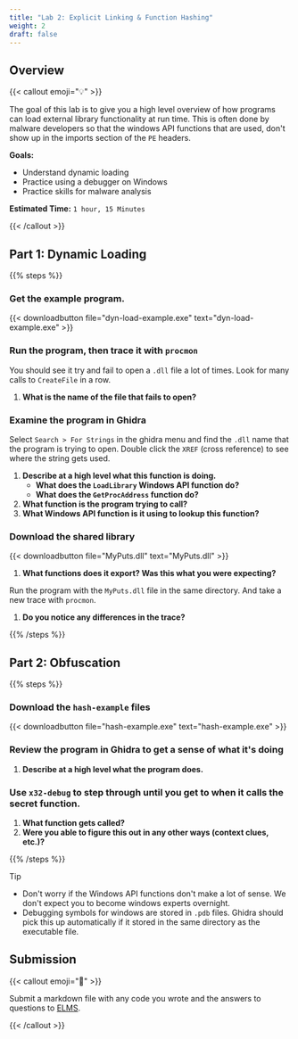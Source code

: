 ```yaml
---
title: "Lab 2: Explicit Linking & Function Hashing"
weight: 2
draft: false
---
```


## Overview

{{< callout emoji="💡" >}}

The goal of this lab is to give you a high level overview of how programs can
load external library functionality at run time. This is often done by malware
developers so that the windows API functions that are used, don't show up in the
imports section of the `PE` headers.

**Goals:**

- Understand dynamic loading
- Practice using a debugger on Windows
- Practice skills for malware analysis

**Estimated Time:** `1 hour, 15 Minutes`

{{< /callout >}}

## Part 1: Dynamic Loading

{{% steps %}}

### Get the example program.

{{< downloadbutton file="dyn-load-example.exe" text="dyn-load-example.exe" >}}

### Run the program, then trace it with `procmon`

You should see it try and fail to open a `.dll` file a lot of times. Look for
many calls to `CreateFile` in a row.

1. **What is the name of the file that fails to open?**

### Examine the program in Ghidra

Select `Search > For Strings` in the ghidra menu and find the `.dll` name that
the program is trying to open. Double click the `XREF` (cross reference) to see
where the string gets used.

1. **Describe at a high level what this function is doing.**
   - **What does the `LoadLibrary` Windows API function do?**
   - **What does the `GetProcAddress` function do?**
1. **What function is the program trying to call?**
1. **What Windows API function is it using to lookup this function?**

### Download the shared library

{{< downloadbutton file="MyPuts.dll" text="MyPuts.dll" >}}

1. **What functions does it export? Was this what you were expecting?**

Run the program with the `MyPuts.dll` file in the same directory. And take a new
trace with `procmon`.

1. **Do you notice any differences in the trace?**

{{% /steps %}}

## Part 2: Obfuscation

{{% steps %}}

### Download the `hash-example` files

{{< downloadbutton file="hash-example.exe" text="hash-example.exe" >}}

### Review the program in Ghidra to get a sense of what it's doing

1. **Describe at a high level what the program does.**

### Use `x32-debug` to step through until you get to when it calls the secret function.

1. **What function gets called?**
1. **Were you able to figure this out in any other ways (context clues, etc.)?**

{{% /steps %}}

> [!TIP]
>
> - Don't worry if the Windows API functions don't make a lot of sense. We don't
>   expect you to become windows experts overnight.
> - Debugging symbols for windows are stored in `.pdb` files. Ghidra should pick
>   this up automatically if it stored in the same directory as the executable
>   file.

## Submission

{{< callout emoji="📝" >}}

Submit a markdown file with any code you wrote and the answers to questions to
[ELMS](https://umd.instructure.com/courses/1390353/assignments).

{{< /callout >}}
